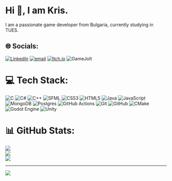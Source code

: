 # Hi 👋, I am Kris.
I am a passionate game developer from Bulgaria, currently studying in TUES.


## 🌐 Socials:
[![LinkedIn](https://img.shields.io/badge/LinkedIn-%230077B5.svg?style=for-the-badge&logo=linkedin&logoColor=white)](https://linkedin.com/in/kristian-nikolov07) [![email](https://img.shields.io/badge/Email-D14836?style=for-the-badge&logo=gmail&logoColor=white)](mailto:kristian.g.nikolov.2021@elsys-bg.org) [![Itch.io](https://img.shields.io/badge/Itch-%23FF0B34.svg?style=for-the-badge&logo=Itch.io&logoColor=white)](https://kris-nikolov.itch.io/) ![GameJolt](https://img.shields.io/badge/GameJolt-%23CCFF00?style=for-the-badge&logo=gamejolt&logoColor=%20%232f7f6f&link=https%3A%2F%2Fgamejolt.com%2F%40KrisNikolov)


# 💻 Tech Stack:
![C](https://img.shields.io/badge/c-%2300599C.svg?style=for-the-badge&logo=c&logoColor=white) ![C#](https://img.shields.io/badge/c%23-%23239120.svg?style=for-the-badge&logo=csharp&logoColor=white) ![C++](https://img.shields.io/badge/c++-%2300599C.svg?style=for-the-badge&logo=c%2B%2B&logoColor=white) ![SFML](https://img.shields.io/badge/SFML-green?style=for-the-badge&logo=sfml&logoColor=white) ![CSS3](https://img.shields.io/badge/css3-%231572B6.svg?style=for-the-badge&logo=css3&logoColor=white) ![HTML5](https://img.shields.io/badge/html5-%23E34F26.svg?style=for-the-badge&logo=html5&logoColor=white) ![Java](https://img.shields.io/badge/java-%23ED8B00.svg?style=for-the-badge&logo=openjdk&logoColor=white) ![JavaScript](https://img.shields.io/badge/javascript-%23323330.svg?style=for-the-badge&logo=javascript&logoColor=%23F7DF1E) ![MongoDB](https://img.shields.io/badge/MongoDB-%234ea94b.svg?style=for-the-badge&logo=mongodb&logoColor=white) ![Postgres](https://img.shields.io/badge/postgres-%23316192.svg?style=for-the-badge&logo=postgresql&logoColor=white) ![GitHub Actions](https://img.shields.io/badge/github%20actions-%232671E5.svg?style=for-the-badge&logo=githubactions&logoColor=white) ![Git](https://img.shields.io/badge/git-%23F05033.svg?style=for-the-badge&logo=git&logoColor=white) ![GitHub](https://img.shields.io/badge/github-%23121011.svg?style=for-the-badge&logo=github&logoColor=white) ![CMake](https://img.shields.io/badge/CMake-%23008FBA.svg?style=for-the-badge&logo=cmake&logoColor=white) ![Godot Engine](https://img.shields.io/badge/GODOT-%23FFFFFF.svg?style=for-the-badge&logo=godot-engine) ![Unity](https://img.shields.io/badge/unity-%23000000.svg?style=for-the-badge&logo=unity&logoColor=white)
# 📊 GitHub Stats:
![](https://github-readme-stats.vercel.app/api?username=KristianNikolov07&theme=dark&hide_border=false&include_all_commits=false&count_private=false)<br/>
![](https://nirzak-streak-stats.vercel.app/?user=KristianNikolov07&theme=dark&hide_border=false)<br/>
![](https://github-readme-stats.vercel.app/api/top-langs/?username=KristianNikolov07&theme=dark&hide_border=false&include_all_commits=false&count_private=false&layout=compact)

---
[![](https://visitcount.itsvg.in/api?id=KristianNikolov07&icon=0&color=0)](https://visitcount.itsvg.in)

<!-- Proudly created with GPRM ( https://gprm.itsvg.in ) -->
